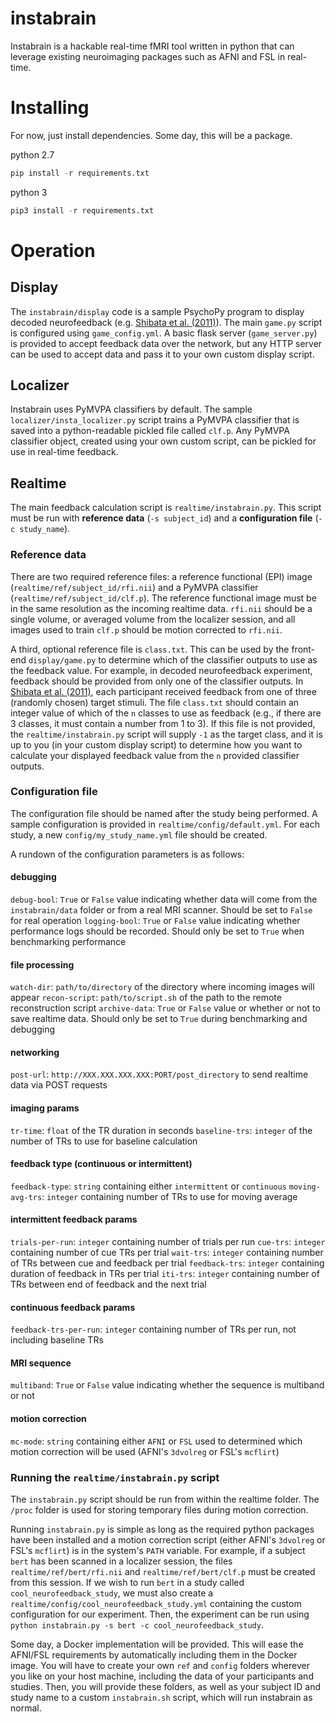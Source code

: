 # instabrain
Instabrain is a hackable real-time fMRI tool written in python that can leverage existing neuroimaging packages such as AFNI and FSL in real-time.

# Installing
For now, just install dependencies. Some day, this will be a package.

python 2.7
```python
pip install -r requirements.txt
```
python 3
```python
pip3 install -r requirements.txt
```

# Operation

## Display

The `instabrain/display` code is a sample PsychoPy program to display decoded neurofeedback (e.g. [Shibata et al. (2011)](https://www.ncbi.nlm.nih.gov/pubmed/22158821)). The main `game.py` script is configured using `game_config.yml`. A basic flask server (`game_server.py`) is provided to accept feedback data over the network, but any HTTP server can be used to accept data and pass it to your own custom display script.

## Localizer

Instabrain uses PyMVPA classifiers by default. The sample `localizer/insta_localizer.py` script trains a PyMVPA classifier that is saved into a python-readable pickled file called `clf.p`. Any PyMVPA classifier object, created using your own custom script, can be pickled for use in real-time feedback.

## Realtime

The main feedback calculation script is `realtime/instabrain.py`. This script must be run with __reference data__ (`-s subject_id`) and a __configuration file__ (`-c study_name`).

### Reference data

There are two required reference files: a reference functional (EPI) image (`realtime/ref/subject_id/rfi.nii`) and a PyMVPA classifier (`realtime/ref/subject_id/clf.p`). The reference functional image must be in the same resolution as the incoming realtime data. `rfi.nii` should be a single volume, or averaged volume from the localizer session, and all images used to train `clf.p` should be motion corrected to `rfi.nii`.

A third, optional reference file is `class.txt`. This can be used by the front-end `display/game.py` to determine which of the classifier outputs to use as the feedback value. For example, in decoded neurofeedback experiment, feedback should be provided from only one of the classifier outputs. In [Shibata et al. (2011)](https://www.ncbi.nlm.nih.gov/pubmed/22158821), each participant received feedback from one of three (randomly chosen) target stimuli. The file `class.txt` should contain an integer value of which of the `n` classes to use as feedback (e.g., if there are 3 classes, it must contain a number from 1 to 3). If this file is not provided, the `realtime/instabrain.py` script will supply `-1` as the target class, and it is up to you (in your custom display script) to determine how you want to calculate your displayed feedback value from the `n` provided classifier outputs.

### Configuration file

The configuration file should be named after the study being performed. A sample configuration is provided in `realtime/config/default.yml`. For each study, a new `config/my_study_name.yml` file should be created.

A rundown of the configuration parameters is as follows:

#### debugging
`debug-bool`: `True` or `False` value indicating whether data will come from the `instabrain/data` folder or from a real MRI scanner. Should be set to `False` for real operation
`logging-bool`: `True` or `False` value indicating whether performance logs should be recorded. Should only be set to `True` when benchmarking performance

#### file processing
`watch-dir`: `path/to/directory` of the directory where incoming images will appear
`recon-script`: `path/to/script.sh` of the path to the remote reconstruction script
`archive-data`: `True` or `False` value or whether or not to save realtime data. Should only be set to `True` during benchmarking and debugging

#### networking
`post-url`: `http://XXX.XXX.XXX.XXX:PORT/post_directory` to send realtime data via POST requests

#### imaging params
`tr-time`: `float` of the TR duration in seconds
`baseline-trs`: `integer` of the number of TRs to use for baseline calculation

#### feedback type (continuous or intermittent)
`feedback-type`: `string` containing either `intermittent` or `continuous`
`moving-avg-trs`: `integer` containing number of TRs to use for moving average

#### intermittent feedback params
`trials-per-run`: `integer` containing number of trials per run
`cue-trs`: `integer` containing number of cue TRs per trial
`wait-trs`: `integer` containing number of TRs between cue and feedback per trial
`feedback-trs`: `integer` containing duration of feedback in TRs per trial
`iti-trs`: `integer` containing number of TRs between end of feedback and the next trial

#### continuous feedback params
`feedback-trs-per-run`: `integer` containing number of TRs per run, not including baseline TRs

#### MRI sequence
`multiband`: `True` or `False` value indicating whether the sequence is multiband or not

#### motion correction
`mc-mode`: `string` containing either `AFNI` or `FSL` used to determined which motion correction will be used (AFNI's `3dvolreg` or FSL's `mcflirt`)

### Running the `realtime/instabrain.py` script

The `instabrain.py` script should be run from within the realtime folder. The `/proc` folder is used for storing temporary files during motion correction.

Running `instabrain.py` is simple as long as the required python packages have been installed and a motion correction script (either AFNI's `3dvolreg` or FSL's `mcflirt`) is in the system's `PATH` variable. For example, if a subject `bert` has been scanned in a localizer session, the files `realtime/ref/bert/rfi.nii` and `realtime/ref/bert/clf.p` must be created from this session. If we wish to run `bert` in a study called `cool_neurofeedback_study`, we must also create a `realtime/config/cool_neurofeedback_study.yml` containing the custom configuration for our experiment. Then, the experiment can be run using `python instabrain.py -s bert -c cool_neurofeedback_study`.

Some day, a Docker implementation will be provided. This will ease the AFNI/FSL requirements by automatically including them in the Docker image. You will have to create your own `ref` and `config` folders wherever you like on your host machine, including the data of your participants and studies. Then, you will provide these folders, as well as your subject ID and study name to a custom `instabrain.sh` script, which will run instabrain as normal.